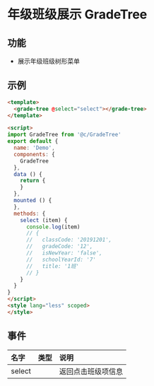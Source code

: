 # 年级班级展示 GradeTree

## 功能

+ 展示年级班级树形菜单

## 示例

```html
<template>
  <grade-tree @select="select"></grade-tree>
</template>

<script>
import GradeTree from '@c/GradeTree'
export default {
  name: 'Demo',
  components: {
    GradeTree
  },
  data () {
    return {
    }
  },
  mounted () {
  },
  methods: {
    select (item) {
      console.log(item)
      // {
      //   classCode: '20191201',
      //   gradeCode: '12',
      //   isNewYear: 'false',
      //   schoolYearId: '7'
      //   title: '1班'
      // }
    }
  }
}
</script>
<style lang="less" scoped>
</style>
```


## 事件

名字|类型|说明
:-|:-|:-
select||返回点击班级项信息
